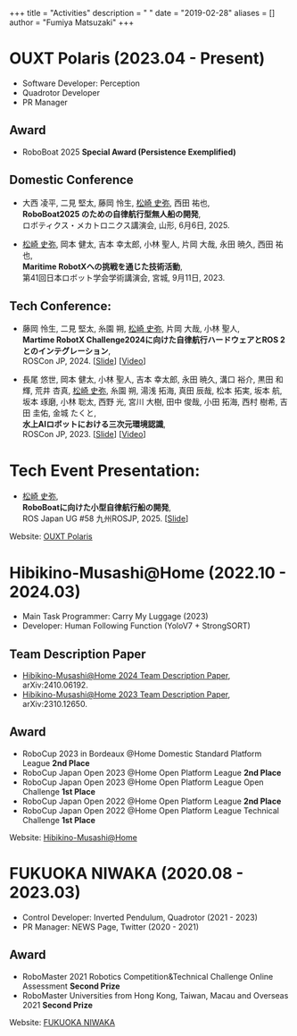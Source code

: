 +++
title = "Activities"
description = " "
date = "2019-02-28"
aliases = []
author = "Fumiya Matsuzaki"
+++

# OUXT Polaris (2023.04 - Present)
* Software Developer: Perception
* Quadrotor Developer
* PR Manager

## Award
* RoboBoat 2025 **Special Award (Persistence Exemplified)**

## Domestic Conference
* 大西 凌平, 二見 堅太, 藤岡 怜生, <u>松崎 史弥</u>, 西田 祐也,  
**RoboBoat2025 のための自律航行型無人船の開発**,  
ロボティクス・メカトロニクス講演会, 山形, 6月6日, 2025.

* <u>松崎 史弥</u>, 岡本 健太, 吉本 幸太郎, 小林 聖人, 片岡 大哉, 永田 暁久, 西田 祐也,  
**Maritime RobotXへの挑戦を通じた技術活動**,  
第41回日本ロボット学会学術講演会, 宮城, 9月11日, 2023.

## Tech Conference:
* 藤岡 怜生, 二見 堅太, 糸園 朔, <u>松崎 史弥</u>, 片岡 大哉, 小林 聖人,  
**Martime RobotX Challenge2024に向けた自律航行ハードウェアとROS 2とのインテグレーション**,  
ROSCon JP, 2024. 
[[Slide](https://roscon.jp/2024/presentations/06.pdf)]
[[Video](https://vimeo.com/showcase/11452054/video/1029114561)]

* 長尾 悠世, 岡本 健太, 小林 聖人, 吉本 幸太郎, 永田 暁久, 溝口 裕介, 黒田 和輝, 荒井 杏真, <u>松崎 史弥</u>, 糸園 朔, 湯浅 拓海, 真田 辰哉, 松本 拓実, 坂本 航, 坂本 琢磨, 小林 聡太, 西野 光, 宮川 大樹, 田中 俊哉, 小田 拓海, 西村 樹希, 吉田 圭佑, 金城 たくと,  
**水上AIロボットにおける三次元環境認識**,  
ROSCon JP, 2023. 
[[Slide](https://roscon.jp/2023/presentations/026.pdf)]
[[Video](https://vimeo.com/883809035)]

# Tech Event Presentation:
* <u>松崎 史弥</u>,  
**RoboBoatに向けた小型自律航行船の開発**,  
ROS Japan UG #58 九州ROSJP, 2025.
[[Slide](https://docs.google.com/presentation/d/1RmWp0zIBPuuZPmyUTQRwLDea-TbuT-oh9PCh-SNSjzA/edit?usp=sharing)]  

Website: [OUXT Polaris](https://www.ouxt.jp/)


# Hibikino-Musashi@Home (2022.10 - 2024.03) 
* Main Task Programmer: Carry My Luggage (2023)
* Developer: Human Following Function (YoloV7 + StrongSORT)

## Team Description Paper
* [Hibikino-Musashi@Home 2024 Team Description Paper](https://arxiv.org/abs/2410.06192), arXiv:2410.06192.
* [Hibikino-Musashi@Home 2023 Team Description Paper](https://arxiv.org/abs/2310.12650), arXiv:2310.12650.

## Award
* RoboCup 2023 in Bordeaux @Home Domestic Standard Platform League **2nd Place**
* RoboCup Japan Open 2023 @Home Open Platform League **2nd Place**
* RoboCup Japan Open 2023 @Home Open Platform League Open Challenge **1st Place**
* RoboCup Japan Open 2022 @Home Open Platform League **2nd Place**
* RoboCup Japan Open 2022 @Home Open Platform League Technical Challenge **1st Place**

Website: [Hibikino-Musashi@Home](https://www.brain.kyutech.ac.jp/~hma/ja/top/)


# FUKUOKA NIWAKA (2020.08 - 2023.03)
* Control Developer: Inverted Pendulum, Quadrotor (2021 - 2023)  
* PR Manager: NEWS Page, Twitter (2020 - 2021)

## Award
* RoboMaster 2021 Robotics Competition&Technical Challenge Online Assessment **Second Prize**
* RoboMaster Universities from Hong Kong, Taiwan, Macau and Overseas 2021 **Second Prize**

Website: [FUKUOKA NIWAKA](https://projectrm.niwakasoft.jp/)